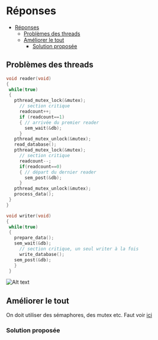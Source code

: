 # Réponses

- [Réponses](#réponses)
  - [Problèmes des threads](#problèmes-des-threads)
  - [Améliorer le tout](#améliorer-le-tout)
    - [Solution proposée](#solution-proposée)


## Problèmes des threads

```c
void reader(void)
{
 while(true)
 {
   pthread_mutex_lock(&mutex);
     // section critique
     readcount++;
     if (readcount==1)
     { // arrivée du premier reader
       sem_wait(&db);
     }
   pthread_mutex_unlock(&mutex);
   read_database();
   pthread_mutex_lock(&mutex);
     // section critique
     readcount--;
     if(readcount==0)
     { // départ du dernier reader
       sem_post(&db);
     }
   pthread_mutex_unlock(&mutex);
   process_data();
 }
}
```

```c
void writer(void)
{
 while(true)
 {
   prepare_data();
   sem_wait(&db);
     // section critique, un seul writer à la fois
     write_database();
   sem_post(&db);
   }
 }
```

![Alt text](image.png)

## Améliorer le tout

On doit utiliser des sémaphores, des mutex etc.
Faut voir [ici](better.c)

### Solution proposée